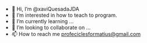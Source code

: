- 👋 Hi, I’m @xaviQuesadaJDA
- 👀 I’m interested in how to teach to program.
- 🌱 I’m currently learning ...
- 💞️ I’m looking to collaborate on ...
- 📫 How to reach me profeciclesformatius@gmail.com

<!---
xaviQuesadaJDA/xaviQuesadaJDA is a ✨ special ✨ repository because its `README.md` (this file) appears on your GitHub profile.
You can click the Preview link to take a look at your changes.
--->
